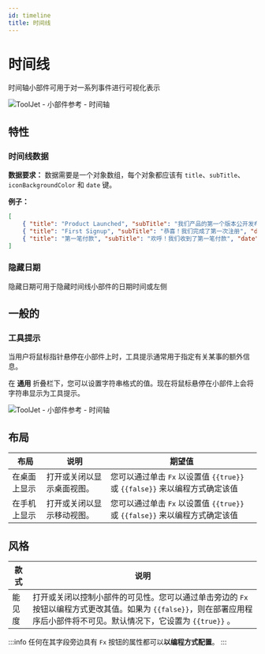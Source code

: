 ```yaml
---
id: timeline
title: 时间线
---
```

# 时间线

时间轴小部件可用于对一系列事件进行可视化表示

<div style={{textAlign: 'center'}}>

<img className="screenshot-full" src="/img/widgets/timeline/timeline.png" alt="ToolJet - 小部件参考 - 时间轴" />

</div>

## 特性

### 时间线数据

**数据要求：** 数据需要是一个对象数组，每个对象都应该有 `title`、`subTitle`、`iconBackgroundColor` 和 `date` 键。

**例子：**
```json
[
    { "title": "Product Launched", "subTitle": "我们产品的第一个版本公开发布", "date": "20/10/2021", "iconBackgroundColor": "#4d72fa"},
    { "title": "First Signup", "subTitle": "恭喜！我们完成了第一次注册", "date": "22/10/2021", "iconBackgroundColor": "#4d72fa"},
    { "title": "第一笔付款", "subTitle": "欢呼！我们收到了第一笔付款", "date": "01/11/2021", "iconBackgroundColor": "#4d72fa"}
]
```


### 隐藏日期

隐藏日期可用于隐藏时间线小部件的日期时间或左侧

## 一般的
### 工具提示

当用户将鼠标指针悬停在小部件上时，工具提示通常用于指定有关某事的额外信息。

在 **通用** 折叠栏下，您可以设置字符串格式的值。现在将鼠标悬停在小部件上会将字符串显示为工具提示。

<div style={{textAlign: 'center'}}>

<img className="screenshot-full" src="/img/tooltip.png" alt="ToolJet - 小部件参考 - 时间轴" />

</div>

## 布局

| 布局         | 说明                       | 期望值                                                                      |
| ------------ | -------------------------- | --------------------------------------------------------------------------- |
| 在桌面上显示 | 打开或关闭以显示桌面视图。 | 您可以通过单击 `Fx` 以设置值 `{{true}}` 或 `{{false}}` 来以编程方式确定该值 |
| 在手机上显示 | 打开或关闭以显示移动视图。 | 您可以通过单击 `Fx` 以设置值 `{{true}}` 或 `{{false}}` 来以编程方式确定该值 |

## 风格

| 款式   | 说明                                                                                                                                                                       |
| ------ | -------------------------------------------------------------------------------------------------------------------------------------------------------------------------- |
| 能见度 | 打开或关闭以控制小部件的可见性。您可以通过单击旁边的 `Fx` 按钮以编程方式更改其值。如果为 `{{false}}`，则在部署应用程序后小部件将不可见。默认情况下，它设置为 `{{true}}` 。 |

:::info
任何在其字段旁边具有 `Fx` 按钮的属性都可以**以编程方式配置**。
:::

